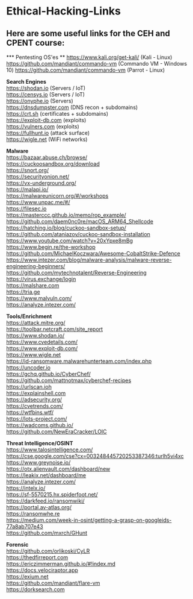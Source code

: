 # Ethical-Hacking-Links

## Here are some useful links for the CEH and CPENT course:

*** Pentesting OS'es **
https://www.kali.org/get-kali/ (Kali - Linux)
https://github.com/mandiant/commando-vm (Commando VM - Windows 10)
https://github.com/mandiant/commando-vm (Parrot - Linux)


**Search Engines**  
https://shodan.io (Servers / IoT)  
https://censys.io (Servers / IoT)  
https://onyphe.io (Servers)  
https://dnsdumpster.com (DNS recon + subdomains)  
https://crt.sh (certificates + subdomains)  
https://exploit-db.com (exploits)  
https://vulners.com (exploits)  
https://fullhunt.io (attack surface)  
https://wigle.net (WiFi networks)  

**Malware**  
https://bazaar.abuse.ch/browse/  
https://cuckoosandbox.org/download  
https://snort.org/  
https://securityonion.net/  
https://vx-underground.org/  
https://malapi.io/  
https://malwareunicorn.org/#/workshops  
https://www.unpac.me/#/  
https://filesec.io  
https://masterccc.github.io/memo/rop_example/  
https://github.com/daem0nc0re/macOS_ARM64_Shellcode  
https://hatching.io/blog/cuckoo-sandbox-setup/  
https://github.com/ataniazov/cuckoo-sandbox-installation  
https://www.youtube.com/watch?v=20xYpxe8mBg  
https://www.begin.re/the-workshop  
https://github.com/MichaelKoczwara/Awesome-CobaltStrike-Defence  
https://www.intezer.com/blog/malware-analysis/malware-reverse-engineering-beginners/  
https://github.com/mytechnotalent/Reverse-Engineering  
https://virus.exchange/login  
https://malshare.com  
https://tria.ge  
https://www.malvuln.com/  
https://analyze.intezer.com/  

**Tools/Enrichment**  
https://attack.mitre.org/  
https://toolbar.netcraft.com/site_report  
https://www.shodan.io/  
https://www.cvedetails.com/  
https://www.exploit-db.com/  
https://www.wigle.net  
https://id-ransomware.malwarehunterteam.com/index.php  
https://uncoder.io  
https://gchq.github.io/CyberChef/  
https://github.com/mattnotmax/cyberchef-recipes  
https://urlscan.ioh  
https://explainshell.com  
https://adsecurity.org/  
https://cvetrends.com/  
https://wtfbins.wtf/  
https://lots-project.com/  
https://wadcoms.github.io/  
https://github.com/NewEraCracker/LOIC  

**Threat Intelligence/OSINT**  
https://www.talosintelligence.com/  
https://cse.google.com/cse?cx=003248445720253387346:turlh5vi4xc  
https://www.greynoise.io/  
https://otx.alienvault.com/dashboard/new  
https://leakix.net/dashboard/me  
https://analyze.intezer.com/  
https://intelx.io/  
https://sf-5570215.hx.spiderfoot.net/  
https://darkfeed.io/ransomwiki/  
https://portal.av-atlas.org/  
https://ransomwhe.re  
https://medium.com/week-in-osint/getting-a-grasp-on-googleids-77a8ab707e43  
https://github.com/mxrch/GHunt  

**Forensic**  
https://github.com/orlikoski/CyLR  
https://thedfirreport.com  
https://ericzimmerman.github.io/#!index.md  
https://docs.velociraptor.app  
https://exium.net  
https://github.com/mandiant/flare-vm  
https://dorksearch.com  


